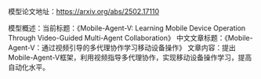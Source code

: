 模型论文地址：https://arxiv.org/abs/2502.17110

模型概述：当前标题：《Mobile-Agent-V: Learning Mobile Device Operation Through Video-Guided Multi-Agent Collaboration》
中文文章标题：《Mobile-Agent-V：通过视频引导的多代理协作学习移动设备操作》
文章内容：提出Mobile-Agent-V框架，利用视频指导多代理协作，实现移动设备操作学习，提高自动化水平。
